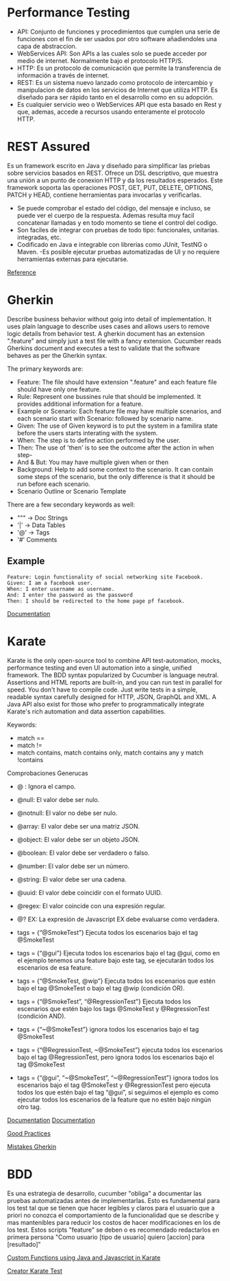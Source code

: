 # Performance Testing
- API: Conjunto de funciones y procedimientos que cumplen una serie de funciones con el fin de ser usados por otro software añadiendoles una capa de abstraccion.
- WebServices API: Son APIs a las cuales solo se puede acceder por medio de internet. Normalmente bajo el protocolo HTTP/S.
- HTTP: Es un protocolo de comunicación que permite la transferencia de información a través de internet.
- REST: Es un sistema nuevo lanzado como protocolo de intercambio y manipulacion de datos en los servicios de Internet que utiliza HTTP. Es diseñado para ser rápido tanto en el desarrollo como en su adopción.
- Es cualquier servicio weo o WebServices API que esta basado en Rest y que, ademas, accede a recursos usando enteramente el protocolo HTTP.

# REST Assured
Es un framework escrito en Java y diseñado para simplificar las priebas sobre servicios basados en REST. Ofrece un DSL descriptivo, que muestra una unión a un punto de conexion HTTP y da los resultados esperados. Este framework soporta las operaciones POST, GET, PUT, DELETE, OPTIONS, PATCH y HEAD, contiene herramientas para invocarlas y verificarlas.

- Se puede comprobar el estado del código, del mensaje e incluso, se puede ver el cuerpo de la respuesta. Ademas resulta muy facil concatenar llamadas y en todo momento se tiene el control del codigo.
- Son faciles de integrar con pruebas de todo tipo: funcionales, unitarias. integradas, etc.
- Codificado en Java e integrable con librerias como JUnit, TestNG o Maven.
-Es posible ejecutar pruebas automatizadas de UI y no requiere herramientas externas para ejecutarse.

[Reference](https://www.sdos.es/blog/descubre-como-automatizar-service-tests-con-rest-assured)
# Gherkin
Describe business behavior without goig into detail of implementation. It uses plain language to describe uses cases and allows users to remove logic details from behavior test. A gherkin document has an extension ".feature" and simply just a test file with a fancy extension. Cucumber reads Gherkins document and executes a test to validate that the software behaves as per the Gherkin syntax.

The primary keywords are:
- Feature: The file should have extension ".feature" and each feature file should have only one feature.
- Rule: Represent one bussines rule that should be implemented. It provides additional information for a feature.
- Example or Scenario: Each feature file may have multiple scenarios, and each scenario start with Scenario: followed by scenario name.
- Given: The use of Given keyword is to put the system in a familira state before the users starts interating with the system.
- When: The step is to define action performed by the user.
- Then: The use of 'then' is to see the outcome after the action in when step-
- And & But: You may have multiple given when or then 
- Background: Help to add some context to the scenario. It can contain some steps of the scenario, but the only difference is that it should be run before each scenario.
- Scenario Outline or Scenario Template

There are a few secondary keywords as well:
- """ -> Doc Strings
- '|' -> Data Tables
- '@' -> Tags
- '#' Comments

## Example
```feature
Feature: Login functionality of social networking site Facebook.
Given: I am a facebook user.
When: I enter username as username.
And: I enter the password as the password
Then: I should be redirected to the home page pf facebook.
```
[Documentation](https://cucumber.io/docs/gherkin/reference/)

# Karate
Karate is the only open-source tool to combine API test-automation, mocks, performance testing and even UI automation into a single, unified framework. The BDD syntax popularized by Cucumber is language neutral. Assertions and HTML reports are built-in, and you can run test in parallel for speed. You don't have to compile code. Just write tests in a simple, readable syntax carefully designed for HTTP, JSON, GraphQL and XML. A Java API also exist for those who prefer to programmatically integrate Karate's rich automation and data assertion capabilities.

Keywords:
- match ==
- match !=
- match contains, match contains only, match contains any y match !contains

Comprobaciones Generucas
- @ :      Ignora el campo.
- @null:           El valor debe ser nulo.
- @notnull:    El valor no debe ser nulo.
- @array:        El valor debe ser una matriz JSON.
- @object:       El valor debe ser un objeto JSON.
- @boolean:   El valor debe ser verdadero o falso.
- @number:   El valor debe ser un número.
- @string:       El valor debe ser una cadena.
- @uuid:          El valor debe coincidir con el formato UUID.
- @regex:        El valor coincide con una expresión regular.
- @? EX:          La expresión de Javascript EX debe evaluarse como verdadera.

- tags = {“@SmokeTest”} Ejecuta todos los escenarios bajo el tag @SmokeTest

- tags = {“@gui”} Ejecuta todos los escenarios bajo el tag @gui, como en el ejemplo tenemos una feature bajo este tag, se ejecutarán todos los escenarios de esa feature.

- tags = {“@SmokeTest, @wip”} Ejecuta todos los escenarios que estén bajo el tag @SmokeTest o bajo el tag @wip (condición OR).

- tags = {“@SmokeTest”, “@RegressionTest”} Ejecuta todos los escenarios que estén bajo los tags @SmokeTest y @RegressionTest (condición AND).

- tags = {“~@SmokeTest”} ignora todos los escenarios bajo el tag @SmokeTest

- tags = {“@RegressionTest, ~@SmokeTest”} ejecuta todos los escenarios bajo el tag @RegressionTest, pero ignora todos los escenarios bajo el tag @SmokeTest

- tags = {“@gui“, “~@SmokeTest”, “~@RegressionTest”} ignora todos los escenarios bajo el tag @SmokeTest y @RegressionTest pero ejecuta todos los que estén bajo el tag “@gui”, si seguimos el ejemplo es como ejecutar todos los escenarios de la feature que no estén bajo ningún otro tag.

[Documentation](https://github.com/intuit/karate)
[Documentation](https://www.sngular.com/es/automatizacion-de-pruebas-con-karate-i/)

[Good Practices](https://www.federico-toledo.com/buenas-practicas-de-cucumber/)

[Mistakes Gherkin](https://www.spritecloud.com/the-3-most-common-mistakes-writing-gherkin-features/)
# BDD
Es una estrategia de desarrollo, cucumber "obliga" a documentar las pruebas automatizadas antes de implementarlas. Esto es fundamental para los test tal que se tienen que hacer legibles y claros para el usuario que a priori no conozca el comportamiento de la funcionalidad que se describe y mas mantenibles para reducir los costos de hacer modificaciones en los de los test. Estos scripts "feature" se deben o es recomendado redactarlos en primera persona "Como usuario [tipo de usuario] quiero [accion] para [resultado]"

[Custom Functions using Java and Javascript in Karate](https://tech.trivago.com/2019/11/14/automation-first-approach-using-the-karate-api-testing-framework/)


[](https://www.udemy.com/course/a4q-selenium-practice-exam-foundation-eng/)

[Creator Karate Test](https://hackernoon.com/the-world-needs-an-alternative-to-selenium-so-we-built-one-zrk3j3nyr)